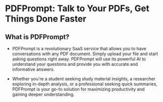 # PDFPrompt: Talk to Your PDFs, Get Things Done Faster

## What is PDFPrompt?

-   PDFPrompt is a revolutionary SaaS service that allows you to have conversations with any PDF document. Simply upload your file and start asking questions right away. PDFPrompt will use its powerful AI to understand your questions and provide you with accurate and informative answers.

-   Whether you're a student seeking study material insights, a researcher exploring in-depth analysis, or a professional seeking quick summaries, PDFPrompt is your go-to solution for maximizing productivity and gaining deeper understanding.
